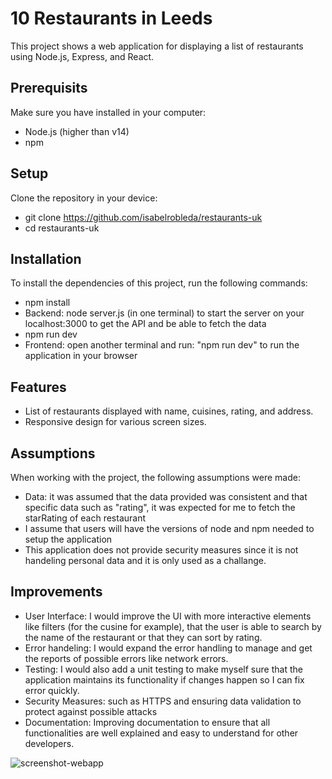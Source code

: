 # 10 Restaurants in Leeds 
This project shows a web application for displaying a list of restaurants using Node.js, Express, and React.

## Prerequisits 
Make sure you have installed in your computer:
- Node.js (higher than v14)
- npm 

## Setup
Clone the repository in your device: 
- git clone https://github.com/isabelrobleda/restaurants-uk 
- cd restaurants-uk 

## Installation
To install the dependencies of this project, run the following commands:
- npm install
- Backend: node server.js (in one terminal) to start the server on your localhost:3000 to get the API and be able to fetch the data 
- npm run dev
- Frontend: open another terminal and run: "npm run dev" to run the application in your browser

## Features
- List of restaurants displayed with name, cuisines, rating, and address.
- Responsive design for various screen sizes.

## Assumptions 
When working with the project, the following assumptions were made: 
- Data: it was assumed that the data provided was consistent and that specific data such as "rating", it was expected for me to fetch the starRating of each restaurant
- I assume that users will have the versions of node and npm needed to setup the application
- This application does not provide security measures since it is not handeling personal data and it is only used as a challange.

## Improvements
- User Interface: I would improve the UI with more interactive elements like filters (for the cusine for example), that the user is able to search by the name of the restaurant or that they can sort by rating.
- Error handeling: I would expand the error handling to manage and get the reports of possible errors like network errors.
- Testing: I would also add a unit testing to make myself sure that the application maintains its functionality if changes happen so I can fix error quickly. 
- Security Measures: such as HTTPS and ensuring data validation to protect against possible attacks
- Documentation: Improving documentation to ensure that all functionalities are well explained and easy to understand for other developers.


<img src="../restaurants-uk/src/assets/screenshot.png" alt="screenshot-webapp"/>